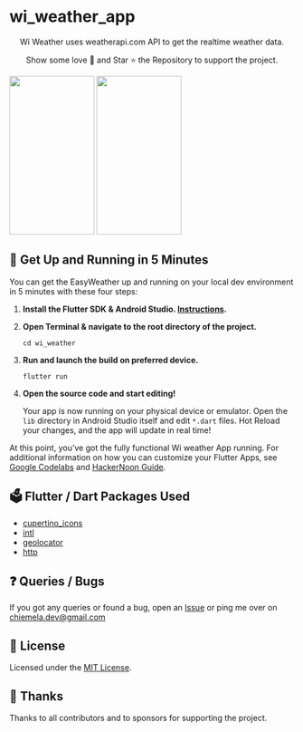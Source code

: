 # wi_weather_app

<p align="center">
  Wi Weather uses weatherapi.com API to get the realtime weather data.
</p>
<p align="center">
Show some love 💜 and Star ⭐️ the Repository to support the project.
</p>

<img src="https://user-images.githubusercontent.com/37216036/209427768-9fa2d02e-54bc-4530-a65a-88b4cb9d66a7.png" width="150" height="280"> <img src="https://user-images.githubusercontent.com/37216036/209428138-44d561e2-8073-4062-95aa-898dd70cac98.png" width="150" height="280">


## :rocket: Get Up and Running in 5 Minutes

You can get the EasyWeather up and running on your local dev environment in 5 minutes with these four steps:

1. **Install the Flutter SDK & Android Studio. [Instructions](https://blog.goyalshivam.com/install-flutter-on-windows-and-mac).**

2. **Open Terminal & navigate to the root directory of the project.**

    ```shell
    cd wi_weather
    ```

3. **Run and launch the build on preferred device.**

   ```shell
   flutter run
   ```

4. **Open the source code and start editing!**

   Your app is now running on your physical device or emulator. Open the `lib` directory in Android Studio itself and edit `*.dart` files. Hot Reload your changes, and the app will update in real time!

At this point, you’ve got the fully functional Wi weather App running. For additional information on how you can customize your Flutter Apps, see [Google Codelabs](https://codelabs.developers.google.com/codelabs/flutter/) and [HackerNoon Guide](https://hackernoon.com/making-the-most-of-flutter-from-basics-to-customization-433171581d01).

## :ballot_box: Flutter / Dart Packages Used

- [cupertino_icons](https://pub.dev/packages/cupertino_icons)
- [intl](https://pub.dev/packages/intl)
- [geolocator](https://pub.dev/packages/geolocator)
- [http](https://pub.dev/packages/http)



## :question: Queries / Bugs
If you got any queries or found a bug, open an [Issue](https://github.com/Codesait/wi_weather/issues/new) or ping me over on [chiemela.dev@gmail.com](mailto:chiemela.dev@gmail.com)

## :memo: License
Licensed under the [MIT License](./LICENSE).

## :purple_heart: Thanks
Thanks to all contributors and to sponsors for supporting the project.
